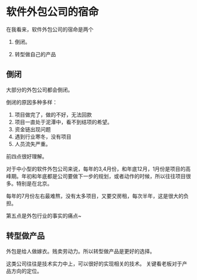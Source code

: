 # 软件外包公司的宿命

在我看来，软件外包公司的宿命是两个

1. 倒闭。

2. 转型做自己的产品

## 倒闭

大部分的外包公司都会倒闭。

倒闭的原因多种多样：

1. 项目做完了，做的不好，无法回款
2. 项目一直处于泥潭中，看不到结项的希望。
3. 资金链出现问题
4. 遇到行业寒冬，没有项目
5. 人员流失严重。

前四点很好理解。

对于中小型的软件外包公司来说，每年的3,4月份，和年底12月，1月份是项目的高峰期。年初和年底都是公司要做下一步的规划，或者动作的时候，所以往往项目很多。特别是在北京。

每年的7月份左右最难熬，没有太多项目，又要交房租，每次半年，这是很大的负担。

第五点是外包行业的事实的痛点~

## 转型做产品

外包是给人做嫁衣。贱卖劳动力。所以转型做产品是更好的选择。

这类公司往往是技术实力中上，可以很好的实现相关的技术。 关键看老板对于产品方向的定位。




